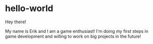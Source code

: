 # hello-world

Hey there!

My name is Erik and I am a game enthusiast!
I'm doing my first steps in game development and willing to work on big projects in the future!

